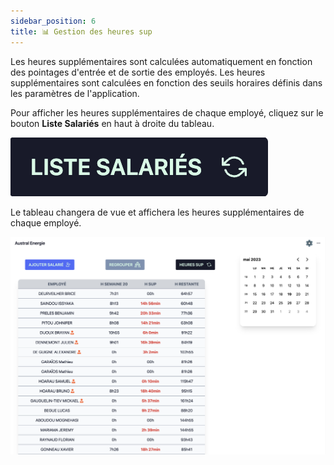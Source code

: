 ```yaml
---
sidebar_position: 6
title: 📊 Gestion des heures sup
---
```


Les heures supplémentaires sont calculées automatiquement en fonction des pointages d'entrée et de sortie des employés. Les heures supplémentaires sont calculées en fonction des seuils horaires définis dans les paramètres de l'application.

Pour afficher les heures supplémentaires de chaque employé, cliquez sur le bouton **Liste Salariés** en haut à droite du tableau.

![Liste des salariés](./img/Hsup.png)

Le tableau changera de vue et affichera les heures supplémentaires de chaque employé.

![Liste des salariés](./img/TableOvertime.png)
